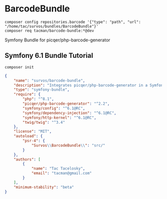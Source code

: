 # BarcodeBundle

    composer config repositories.barcode '{"type": "path", "url": "/home/tac/survos/bundles/BarcodeBundle"}'
    composer req tacman/barcode-bundle:*@dev


Symfony Bundle for picqer/php-barcode-generator

## Symfony 6.1 Bundle Tutorial

```
composer init
```

```json
{
    "name": "survos/barcode-bundle",
    "description": "Integrates picqer/php-barcode-generator in a Symfony application",
    "type": "symfony-bundle",
    "require": {
        "php": "^8.1",
        "picqer/php-barcode-generator": "^2.2",
        "symfony/config": "^6.1@RC",
        "symfony/dependency-injection": "^6.1@RC",
        "symfony/http-kernel": "^6.1@RC",
        "twig/twig": "^3.4"
    },
    "license": "MIT",
    "autoload": {
        "psr-4": {
            "Survos\\BarcodeBundle\\": "src/"
        }
    },
    "authors": [
        {
            "name": "Tac Tacelosky",
            "email": "tacman@gmail.com"
        }
    ],
    "minimum-stability": "beta"
}
```

